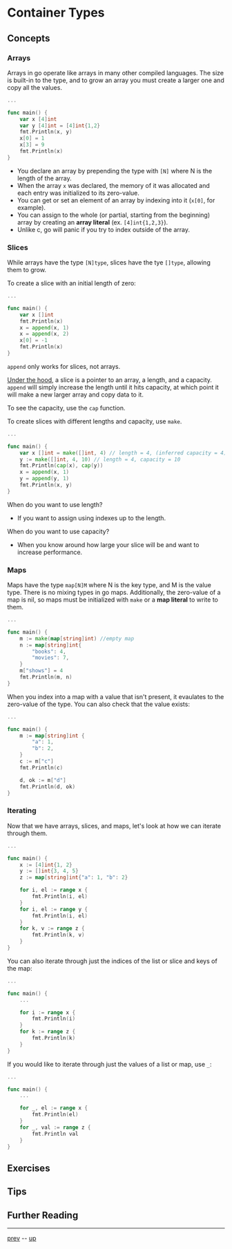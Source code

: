 # Container Types

## Concepts

### Arrays

Arrays in go operate like arrays in many other compiled languages. The size is built-in to the type, and to grow an array you must create a larger one and copy all the values.

```go
...

func main() {
    var x [4]int
    var y [4]int = [4]int{1,2}
    fmt.Println(x, y)
    x[0] = 1
    x[3] = 9
    fmt.Println(x)
}
```

- You declare an array by prepending the type with `[N]` where N is the length of the array.
- When the array `x` was declared, the memory of it was allocated and each entry was initialized to its zero-value.
- You can get or set an element of an array by indexing into it (`x[0]`, for example).
- You can assign to the whole (or partial, starting from the beginning) array by creating an **array literal** (ex. `[4]int{1,2,3}`).
- Unlike c, go will panic if you try to index outside of the array.

### Slices

While arrays have the type `[N]type`, slices have the tye `[]type`, allowing them to grow.

To create a slice with an initial length of zero:
```go
...

func main() {
    var x []int
    fmt.Println(x)
    x = append(x, 1)
    x = append(x, 2)
    x[0] = -1
    fmt.Println(x)
}
```
`append` only works for slices, not arrays.

[Under the hood](https://github.com/golang/go/blob/master/src/runtime/slice.go#L13-L17), a slice is a pointer to an array, a length, and a capacity. `append` will simply increase the length until it hits capacity, at which point it will make a new larger array and copy data to it.

To see the capacity, use the `cap` function.

To create slices with different lengths and capacity, use `make`.
```go
...

func main() {
    var x []int = make([]int, 4) // length = 4, (inferred capacity = 4)
    y := make([]int, 4, 10) // length = 4, capacity = 10
    fmt.Println(cap(x), cap(y))
    x = append(x, 1)
    y = append(y, 1)
    fmt.Println(x, y)
}
```

When do you want to use length?
- If you want to assign using indexes up to the length.

When do you want to use capacity?
- When you know around how large your slice will be and want to increase performance.

### Maps

Maps have the type `map[N]M` where N is the key type, and M is the value type. There is no mixing types in go maps. Additionally, the zero-value of a map is nil, so maps must be initialized with `make` or a **map literal** to write to them.

```go
...

func main() {
    m := make(map[string]int) //empty map
    n := map[string]int{
        "books": 4,
        "movies": 7,
    }
    m["shows"] = 4
    fmt.Println(m, n)
}
```

When you index into a map with a value that isn't present, it evaulates to the zero-value of the type. You can also check that the value exists:

```go
...

func main() {
    m := map[string]int {
        "a": 1,
        "b": 2,
    }
    c := m["c"]
    fmt.Println(c)

    d, ok := m["d"]
    fmt.Println(d, ok)
}
```

### Iterating

Now that we have arrays, slices, and maps, let's look at how we can iterate through them.

```go
...

func main() {
    x := [4]int{1, 2}
    y := []int{3, 4, 5}
    z := map[string]int{"a": 1, "b": 2}

    for i, el := range x {
        fmt.Println(i, el)
    }
    for i, el := range y {
        fmt.Println(i, el)
    }
    for k, v := range z {
        fmt.Println(k, v)
    }
}
```

You can also iterate through just the indices of the list or slice and keys of the map:

```go
...

func main() {
    ...

    for i := range x {
        fmt.Println(i)
    }
    for k := range z {
        fmt.Println(k)
    }
}
```

If you would like to iterate through just the values of a list or map, use `_`:
```go
...

func main() {
    ...

    for _, el := range x {
        fmt.Println(el)
    }
    for _, val := range z {
        fmt.Println val
    }
}
```

## Exercises

## Tips

## Further Reading

---

[prev](3.2.md) -- [up](Readme.md)